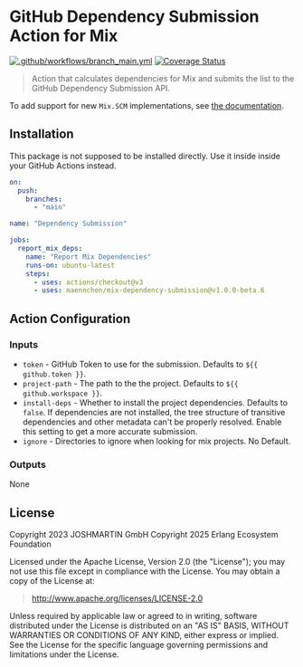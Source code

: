 # GitHub Dependency Submission Action for Mix

[![.github/workflows/branch_main.yml](https://github.com/maennchen/mix-dependency-submission/actions/workflows/branch_main.yml/badge.svg)](https://github.com/maennchen/mix-dependency-submission/actions/workflows/branch_main.yml)
[![Coverage Status](https://coveralls.io/repos/github/maennchen/mix-dependency-submission/badge.svg?branch=main)](https://coveralls.io/github/maennchen/mix-dependency-submission?branch=main)

> Action that calculates dependencies for Mix and submits the list to the
> GitHub Dependency Submission API.

To add support for new `Mix.SCM` implementations, see [the documentation][docs].

## Installation

This package is not supposed to be installed directly. Use it inside inside your
GitHub Actions instead.

```yaml
on:
  push:
    branches:
      - "main"

name: "Dependency Submission"

jobs:
  report_mix_deps:
    name: "Report Mix Dependencies"
    runs-on: ubuntu-latest
    steps:
      - uses: actions/checkout@v3
      - uses: maennchen/mix-dependency-submission@v1.0.0-beta.6
```

## Action Configuration

### Inputs

* `token` - GitHub Token to use for the submission. Defaults to `${{ github.token }}`.
* `project-path` - The path to the the project. Defaults to `${{ github.workspace }}`.
* `install-deps` - Whether to install the project dependencies. Defaults to `false`.
  If dependencies are not installed, the tree structure of transitive dependencies
  and other metadata can't be properly resolved. Enable this setting to get a more
  accurate submission.
* `ignore` - Directories to ignore when looking for mix projects. No Default.

### Outputs

None

## License

Copyright 2023 JOSHMARTIN GmbH
Copyright 2025 Erlang Ecosystem Foundation

  Licensed under the Apache License, Version 2.0 (the "License");
  you may not use this file except in compliance with the License.
  You may obtain a copy of the License at:

  > <http://www.apache.org/licenses/LICENSE-2.0>

  Unless required by applicable law or agreed to in writing, software
  distributed under the License is distributed on an "AS IS" BASIS,
  WITHOUT WARRANTIES OR CONDITIONS OF ANY KIND, either express or implied.
  See the License for the specific language governing permissions and
  limitations under the License.

[docs]: https://hexdocs.pm/mix_dependency_submission

